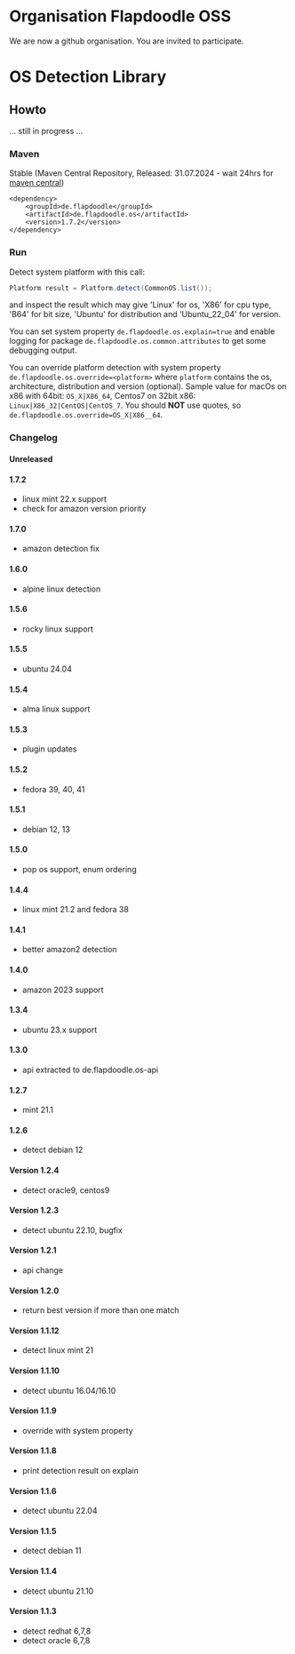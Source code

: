 # Organisation Flapdoodle OSS

We are now a github organisation. You are invited to participate.


# OS Detection Library

## Howto

... still in progress ...

### Maven

Stable (Maven Central Repository, Released: 31.07.2024 - wait 24hrs for [maven central](http://repo1.maven.org/maven2/de/flapdoodle/de.flapdoodle.os/maven-metadata.xml))

	<dependency>
		<groupId>de.flapdoodle</groupId>
		<artifactId>de.flapdoodle.os</artifactId>
		<version>1.7.2</version>
	</dependency>

### Run

Detect system platform with this call:
                
```java
Platform result = Platform.detect(CommonOS.list());
```

and inspect the result which may give 'Linux' for os, 'X86' for cpu type,
'B64' for bit size, 'Ubuntu' for 
distribution and 'Ubuntu_22_04' for version.

You can set system property `de.flapdoodle.os.explain=true` and enable logging for
package `de.flapdoodle.os.common.attributes` to get some debugging output.

You can override platform detection with system property `de.flapdoodle.os.override=<platform>` where
`platform` contains the os, architecture, distribution and version (optional).
Sample value for macOs on x86 with 64bit: `OS_X|X86_64`, Centos7 on 32bit x86: `Linux|X86_32|CentOS|CentOS_7`.
You should **NOT** use quotes, so `de.flapdoodle.os.override=OS_X|X86__64`.

### Changelog

#### Unreleased

#### 1.7.2

- linux mint 22.x support
- check for amazon version priority

#### 1.7.0

- amazon detection fix

#### 1.6.0

- alpine linux detection

#### 1.5.6

- rocky linux support

#### 1.5.5

- ubuntu 24.04

#### 1.5.4

- alma linux support

#### 1.5.3

- plugin updates

#### 1.5.2

- fedora 39, 40, 41

#### 1.5.1

- debian 12, 13

#### 1.5.0

- pop os support, enum ordering

#### 1.4.4

- linux mint 21.2 and fedora 38

#### 1.4.1

- better amazon2 detection

#### 1.4.0

- amazon 2023 support

#### 1.3.4

- ubuntu 23.x support

#### 1.3.0

- api extracted to de.flapdoodle.os-api

#### 1.2.7

- mint 21.1

#### 1.2.6

- detect debian 12

#### Version 1.2.4

- detect oracle9, centos9

#### Version 1.2.3

- detect ubuntu 22.10, bugfix 

#### Version 1.2.1

- api change

#### Version 1.2.0

- return best version if more than one match

#### Version 1.1.12

- detect linux mint 21

#### Version 1.1.10

- detect ubuntu 16.04/16.10

#### Version 1.1.9

- override with system property

#### Version 1.1.8

- print detection result on explain

#### Version 1.1.6

- detect ubuntu 22.04

#### Version 1.1.5

- detect debian 11

#### Version 1.1.4

- detect ubuntu 21.10

#### Version 1.1.3

- detect redhat 6,7,8
- detect oracle 6,7,8

